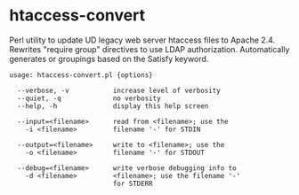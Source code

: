 # htaccess-convert
Perl utility to update UD legacy web server htaccess files to Apache 2.4.  Rewrites "require group" directives to use LDAP authorization.  Automatically generates <RequireAny> or <RequireAll> groupings based on the Satisfy keyword.

```
usage: htaccess-convert.pl {options}

  --verbose, -v           increase level of verbosity
  --quiet, -q             no verbosity
  --help, -h              display this help screen

  --input=<filename>      read from <filename>; use the
    -i <filename>         filename '-' for STDIN

  --output=<filename>     write to <filename>; use the
    -o <filename>         filename '-' for STDOUT

  --debug=<filename>      write verbose debugging info to
    -d <filename>         <filename>; use the filename '-'
                          for STDERR
```
